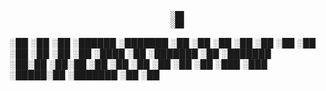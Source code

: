                                         ░██       
                                        ░██       
░██    ░██    ░██  ░██████    ░███████  ░██    ░██
░██    ░██    ░██       ░██  ░██    ░██ ░██   ░██ 
 ░██  ░████  ░██   ░███████  ░██        ░███████  
  ░██░██ ░██░██   ░██   ░██  ░██    ░██ ░██   ░██ 
   ░███   ░███     ░█████░██  ░███████  ░██    ░██
                                                  
                                                  
                                                  
